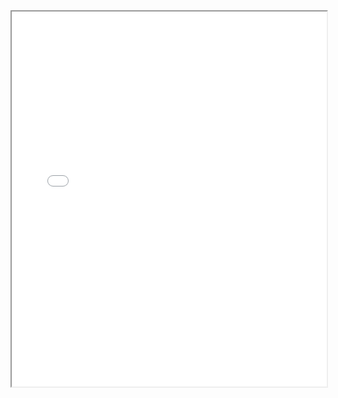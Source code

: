 <iframe src="[https://yourusername.github.io/xgbmut/Readme.pdf]" width="100%" height="600"></iframe>
